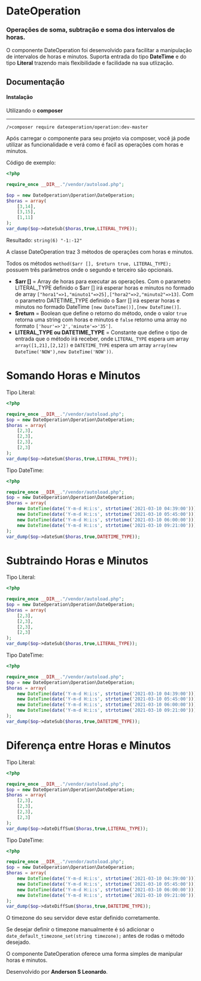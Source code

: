 # DateOperation

### Operações de soma, subtração e soma dos intervalos de horas.

O componente DateOperation foi desenvolvido para facilitar a manipulação de intervalos de horas e minutos. Suporta entrada do tipo **DateTime** e do tipo **Literal** trazendo mais flexibilidade e facilidade na sua utlização.

## Documentação

#### Instalação
Utilizando o **composer**
________________
`/>composer require dateoperation/operation:dev-master`

Após carregar o componente para seu projeto via composer, você já pode utilizar as funcionalidade e verá como é facil as operações com horas e minutos.

Código de exemplo:

```php
<?php

require_once __DIR__."/vendor/autoload.php";

$op = new DateOperation\Operation\DateOperation;
$horas = array(
	[3,14],
	[3,15],
	[1,11]
);
var_dump($op->dateSub($horas,true,LITERAL_TYPE));
```

Resultado:
`string(6) "-1:-12"`

A classe DateOperation traz 3 métodos de operações com horas e minutos.

Todos os métodos `method($arr [], $return true, LITERAL_TYPE);` possuem três parâmetros onde o segundo e terceiro são opcionais.

- **$arr []** = Array de horas para executar as operações. Com o parametro LITERAL_TYPE definido o $arr [] irá esperar horas e minutos no formado de array `["hora1"=>1,"minuto1"=>25],["hora2"=>2,"minuto2"=>13]`. Com o parametro DATETIME_TYPE definido o $arr [] irá esperar horas e minutos no formado DateTime `[new DateTime()],[new DateTime()]`.
- **$return** = Boolean que define o retorno do método, onde o valor `true` retorna uma string com horas e minutos e `false` retorno uma array no formato `['hour'=>'2','minute'=>'35']`.
- **LITERAL_TYPE ou DATETIME_TYPE** = Constante que define o tipo de entrada que o método irá receber, onde `LITERAL_TYPE` espera um array `array([1,21],[2,12])` e `DATETIME_TYPE` espera um array `array(new DateTime('NOW'),new DateTime('NOW'))`.

# Somando Horas e Minutos

Tipo Literal:

```php
<?php

require_once __DIR__."/vendor/autoload.php";
$op = new DateOperation\Operation\DateOperation;
$horas = array(
	[2,3],
	[2,3],
	[2,3],
	[2,3]
);
var_dump($op->dateSum($horas,true,LITERAL_TYPE));
```

Tipo DateTime:

```php
<?php

require_once __DIR__."/vendor/autoload.php";
$op = new DateOperation\Operation\DateOperation;
$horas = array(
	new DateTime(date('Y-m-d H:i:s', strtotime('2021-03-10 04:39:00'))),
	new DateTime(date('Y-m-d H:i:s', strtotime('2021-03-10 05:45:00'))),
	new DateTime(date('Y-m-d H:i:s', strtotime('2021-03-10 06:00:00'))),
	new DateTime(date('Y-m-d H:i:s', strtotime('2021-03-10 09:21:00')))
);
var_dump($op->dateSum($horas,true,DATETIME_TYPE));
```

# Subtraindo Horas e Minutos

Tipo Literal:

```php
<?php

require_once __DIR__."/vendor/autoload.php";
$op = new DateOperation\Operation\DateOperation;
$horas = array(
	[2,3],
	[2,3],
	[2,3],
	[2,3]
);
var_dump($op->dateSub($horas,true,LITERAL_TYPE));
```

Tipo DateTime:

```php
<?php

require_once __DIR__."/vendor/autoload.php";
$op = new DateOperation\Operation\DateOperation;
$horas = array(
	new DateTime(date('Y-m-d H:i:s', strtotime('2021-03-10 04:39:00'))),
	new DateTime(date('Y-m-d H:i:s', strtotime('2021-03-10 05:45:00'))),
	new DateTime(date('Y-m-d H:i:s', strtotime('2021-03-10 06:00:00'))),
	new DateTime(date('Y-m-d H:i:s', strtotime('2021-03-10 09:21:00')))
);
var_dump($op->dateSub($horas,true,DATETIME_TYPE));
```

# Diferença entre Horas e Minutos

Tipo Literal:

```php
<?php

require_once __DIR__."/vendor/autoload.php";
$op = new DateOperation\Operation\DateOperation;
$horas = array(
	[2,3],
	[2,3],
	[2,3],
	[2,3]
);
var_dump($op->dateDiffSum($horas,true,LITERAL_TYPE));
```

Tipo DateTime:

```php
<?php

require_once __DIR__."/vendor/autoload.php";
$op = new DateOperation\Operation\DateOperation;
$horas = array(
	new DateTime(date('Y-m-d H:i:s', strtotime('2021-03-10 04:39:00'))),
	new DateTime(date('Y-m-d H:i:s', strtotime('2021-03-10 05:45:00'))),
	new DateTime(date('Y-m-d H:i:s', strtotime('2021-03-10 06:00:00'))),
	new DateTime(date('Y-m-d H:i:s', strtotime('2021-03-10 09:21:00')))
);
var_dump($op->dateDiffSum($horas,true,DATETIME_TYPE));

```

O timezone do seu servidor deve estar definido corretamente. 

Se desejar definir o timezone manualmente é só adicionar o `date_default_timezone_set(string timezone);` antes de rodas o método desejado.

O componente DateOperation oferece uma forma simples de manipular horas e minutos.

Desenvolvido por **Anderson S Leonardo**.



